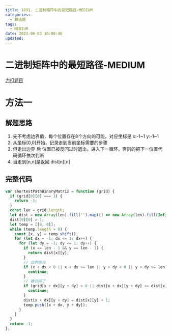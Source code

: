 ```yaml
---
title: 1091. 二进制矩阵中的最短路径-MEDIUM
categories:
  - 算法题
tags:
  - MEDIUM
date: 2023-06-03 10:00:46
updated:
---
```


# 二进制矩阵中的最短路径-MEDIUM

[力扣题目](https://leetcode.cn/problems/shortest-path-in-binary-matrix/)

# 方法一

## 解题思路

1. 先不考虑边界值，每个位置存在8个方向的可能，对应坐标是 x:-1~1 y:-1~1
2. 从坐标[0,0]开始，记录走到当前坐标需要的步骤
3. 但走出边界 后 位置已被反问过时退出，进入下一循环，否则的把下一位置代码循环依次判断
4. 当走到[n,n]是返回 dist[n][n]

## 完整代码

```javascript
var shortestPathBinaryMatrix = function (grid) {
  if (grid[0][0] === 1) {
    return -1;
  }
  const len = grid.length;
  let dist = new Array(len).fill('').map(() => new Array(len).fill(Infinity));
  dist[0][0] = 1;
  let temp = [[0, 0]];
  while (temp.length > 0) {
    const [x, y] = temp.shift();
    for (let dx = -1; dx <= 1; dx++) {
      for (let dy = -1; dy <= 1; dy++) {
        if (x == len - 1 && y == len - 1) {
          return dist[x][y];
        }
        // 边界情况
        if (x + dx < 0 || x + dx >= len || y + dy < 0 || y + dy >= len) {
          continue;
        }
        // 被访问了
        if (grid[x + dx][y + dy] > 0 || dist[x + dx][y + dy] <= dist[x][y] + 1) {
          continue;
        }
        dist[x + dx][y + dy] = dist[x][y] + 1;
        temp.push([x + dx, y + dy]);
      }
    }
  }
  return -1;
};
```
